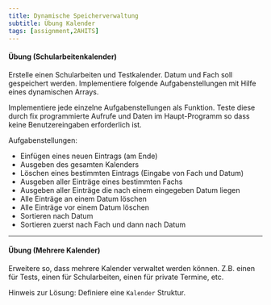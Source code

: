 ```yaml
---
title: Dynamische Speicherverwaltung
subtitle: Übung Kalender
tags: [assignment,2AHITS]
---
```


#### Übung (Schularbeitenkalender)

Erstelle einen Schularbeiten und Testkalender. Datum und Fach soll gespeichert werden. Implementiere folgende Aufgabenstellungen mit Hilfe eines dynamischen Arrays.

Implementiere jede einzelne Aufgabenstellungen als Funktion. Teste diese durch fix programmierte Aufrufe und Daten im Haupt-Programm so dass keine Benutzereingaben erforderlich ist.


Aufgabenstellungen:
- Einfügen eines neuen Eintrags (am Ende)
- Ausgeben des gesamten Kalenders
- Löschen eines bestimmten Eintrags (Eingabe von Fach und Datum)
- Ausgeben aller Einträge eines bestimmten Fachs
- Ausgeben aller Einträge die nach einem eingegeben Datum liegen
- Alle Einträge an einem Datum löschen
- Alle Einträge vor einem Datum löschen
- Sortieren nach Datum
- Sortieren zuerst nach Fach und dann nach Datum



---

#### Übung (Mehrere Kalender)

Erweitere so, dass mehrere Kalender verwaltet werden können.  Z.B. einen für Tests, einen für Schularbeiten, einen für private Termine, etc.

Hinweis zur Lösung: Definiere eine `Kalender` Struktur.